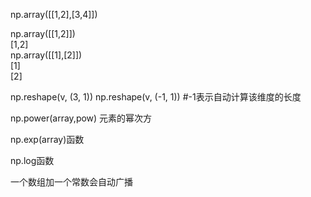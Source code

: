 np.array([[1,2],[3,4]])  

np.array([[1,2]])  
[1,2]  
np.array([[1],[2]])  
[1]  
[2]

np.reshape(v, (3, 1))
np.reshape(v, (-1, 1)) #-1表示自动计算该维度的长度

np.power(array,pow) 元素的幂次方

np.exp(array)函数

np.log函数

一个数组加一个常数会自动广播
